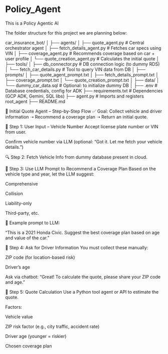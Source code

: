 # Policy_Agent
This is a Policy Agentic AI 


The folder structure for this project we are planning below:

car_insurance_bot/
│
├── agents/
│   ├── quote_agent.py              # Central orchestrator agent
│   ├── fetch_details_agent.py      # Fetches car specs using VIN
│   ├── coverage_agent.py           # Recommends coverage based on car + user profile
│   └── quote_creation_agent.py     # Calculates the initial quote
│
├── tools/
│   ├── db_connector.py             # DB connection logic (to dummy RDS)
│   └── fetch_car_details.py        # Tool to query VIN data from DB
│
├── prompts/
│   ├── quote_agent_prompt.txt
│   ├── fetch_details_prompt.txt
│   ├── coverage_prompt.txt
│   └── quote_creation_prompt.txt
│
├── data/
│   └── dummy_car_data.sql          # Optional: to initialize dummy DB
│
├── .env                            # Database credentials, config for ADK
├── requirements.txt                # Dependencies (GCP ADK, Gemini, SQL libs)
├── agent.py                        # Imports and registers root_agent
├── README.md

🚗 Initial Quote Agent – Step-by-Step Flow
✅ Goal:
Collect vehicle and driver information ➝ Recommend a coverage plan ➝ Return an initial quote.

🔁 Step 1: User Input – Vehicle Number
Accept license plate number or VIN from user.

Confirm vehicle number via LLM (optional: “Got it. Let me fetch your vehicle details.”)

🔍 Step 2: Fetch Vehicle Info from dummy database present in cloud.

💬 Step 3: Use LLM Prompt to Recommend a Coverage Plan
Based on the vehicle type and year, let the LLM suggest:

Comprehensive

Collision

Liability-only

Third-party, etc.

🧠 Example prompt to LLM:

“This is a 2021 Honda Civic. Suggest the best coverage plan based on age and value of the car.”

👤 Step 4: Ask for Driver Information
You must collect these manually:

ZIP code (for location-based risk)

Driver’s age

Ask via chatbot:
“Great! To calculate the quote, please share your ZIP code and age.”

🧮 Step 5: Quote Calculation
Use a Python tool agent or API to estimate the quote.

Factors:

Vehicle value

ZIP risk factor (e.g., city traffic, accident rate)

Driver age (younger = riskier)

Chosen coverage plan